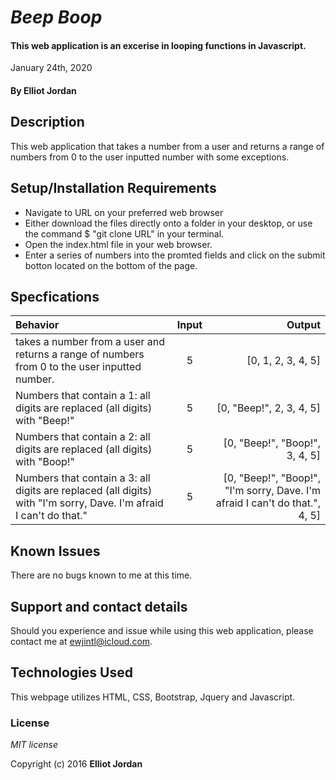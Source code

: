 # _Beep Boop_

#### This web application is an excerise in looping functions in Javascript.
January 24th, 2020

#### By **Elliot Jordan**

## Description

This web application that takes a number from a user and returns a range of numbers from 0 to the user inputted number with some exceptions.

## Setup/Installation Requirements

* Navigate to URL on your preferred web browser
* Either download the files directly onto a folder in your desktop, or use the command $ "git clone URL" in your terminal.
* Open the index.html file in your web browser.
* Enter a series of numbers into the promted fields and click on the submit botton located on the bottom of the page. 

## Specfications

|   Behavior    |   Input   |     Output    |
|:--------------|:---------:|--------------:|
|takes a number from a user and returns a range of numbers from 0 to the user inputted number. | 5 | [0, 1, 2, 3, 4, 5] |
|Numbers that contain a 1: all digits are replaced (all digits) with "Beep!" | 5 | [0, "Beep!", 2, 3, 4, 5] |
| Numbers that contain a 2: all digits are replaced (all digits) with "Boop!" | 5 | [0, "Beep!", "Boop!", 3, 4, 5] |
| Numbers that contain a 3: all digits are replaced (all digits) with "I'm sorry, Dave. I'm afraid I can't do that." | 5 | [0, "Beep!", "Boop!", "I'm sorry, Dave. I'm afraid I can't do that.", 4, 5]



## Known Issues

There are no bugs known to me at this time. 

## Support and contact details

Should you experience and issue while using this web application, please contact me at ewjintl@icloud.com.

## Technologies Used

This webpage utilizes HTML, CSS, Bootstrap, Jquery and Javascript.

### License

*MIT license*

Copyright (c) 2016 **Elliot Jordan**